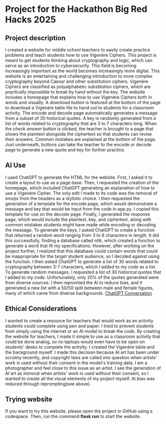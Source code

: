 # Project for the Hackathon Big Red Hacks 2025
## Project description
I created a website for middle school teachers to easily create practice problems and teach students how to use Vigenère Ciphers. This project is meant to get students thinking about cryptography and logic, which can serve as an introduction to cybersecurity. This field is becoming increasingly important as the world becomes increasingly more digital. This website is an entertaining and challenging introduction to more complex cryptography beyond Caesar and other substitution ciphers. Vigenère Ciphers are classified as polyalphabetic substitution ciphers, which are practically impossible to break by hand without the key.
The website includes a homepage that explains how to use Vigenère Ciphers both in words and visually. A _download button_ is featured at the bottom of the page to download a Vigenère table file to hand out to students for a classroom activity. The encode and decode page automatically generates a message from a subset of 30 historical quotes. A key is randomly generated from a list of words related to cryptography that are 3 to 7 characters long. When the _check answer_ button is clicked, the teacher is brought to a page that shows the plaintext alongside the ciphertext so that students can revise their answers. Common mistakes are explained at the bottom of the page. Just underneath, buttons can take the teacher to the encode or decode page to generate a new quote and key for further practice. 

## AI Use
I used ChatGPT to generate the HTML for the website. First, I asked it to create a layout to use as a page base. Then, I requested the creation of the homepage, which included ChatGPT generating an explanation of how to use a Vigenère Cipher. The only edit I made to its code was the removal of emojis from the headers as a stylistic choice. I then requested the generation of a template for the encode page, which would demonstrate a message and key that would be input from the code in app.py. I copied this template for use on the decode page. Finally, I generated the response page, which would include the plaintext, key, and ciphertext, along with common mistakes students might have made while encoding or decoding the message.
To generate the keys, I asked ChatGPT to create a function that returned a random word ranging from 3 to 6 characters in length. It did this successfully, finding a database called _nltk_, which created a function to generate a word that fit my specifications. However, after working on the project further, I realized that this database could contain words that could be inappropriate for the target student audience, so I decided against using the function. I then asked ChatGPT to generate a list of 30 words related to cryptography between 3-7 characters, which I added to my code as a list.
To generate random messages, I requested a list of 30 historical quotes that I added to my code. Unfortunately, only 20% of the quotes generated were from diverse sources. I then repromted the AI to reduce bias, and it generated a new list with a 50/50 split between male and female figures, many of which came from diverse backgrounds.
[ChatGPT Conversation](https://chatgpt.com/share/67fa3800-19f4-8005-973e-432e122a7839)

## Ethical Considerations
I wanted to create a resource for teachers that would work as an activity students could complete using pen and paper. I tried to prevent students from simply using the internet or an AI model to break the code. By creating the website for teachers, I made it simple to use as a classroom activity that could be done analog, so no laptops would even have to be open on students' desks to complete the activity.
I created the Vigenère table and the background myself. I made this decision because AI art has been under scrutiny recently, and copyright laws are called into question when artists' work is used without their consent in the model's training data. I am a photographer and feel close to this issue as an artist. I see the generation of AI art as immoral when artists' work is used without their consent, so I wanted to create all the visual elements of my project myself.
AI bias was reduced through reprompting(see above).

## Trying website
If you want to try this website, please open the project in GitHub using a codespace. Then, run the command **flask run** to start the website.
